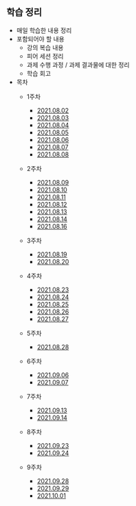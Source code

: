 ## 학습 정리

- 매일 학습한 내용 정리
- 포함되어야 할 내용
  - 강의 복습 내용
  - 피어 세션 정리
  - 과제 수행 과정 / 과제 결과물에 대한 정리
  - 학습 회고
- 목차
  - 1주차
    - [2021.08.02](./1주차/2021_08_02_기억메모.md)
    - [2021.08.03](./1주차/2021_08_03_기억메모.md)
    - [2021.08.04](./1주차/2021_08_04_기억메모.md)
    - [2021.08.05](./1주차/2021_08_05_기억메모.md)
    - [2021.08.06](./1주차/2021_08_06_기억메모.md)
    - [2021.08.07](./1주차/2021_08_07_기억메모.md)
    - [2021.08.08](./1주차/2021_08_08_기억메모.md)
  - 2주차
  
    - [2021.08.09](./2주차/2021_08_09_기억메모.md)
    - [2021.08.10](./2주차/2021_08_10_기억메모.md)
    - [2021.08.11](./2주차/2021_08_11_기억메모.md)
    - [2021.08.12](./2주차/2021_08_12_기억메모.md)
    - [2021.08.13](./2주차/2021_08_13_기억메모.md)
    - [2021.08.14](./2주차/2021_08_14_기억메모.md)
    - [2021.08.16](./2주차/2021_08_16_기억메모.md)
  - 3주차
    - [2021.08.19](./3주차/2021_08_19_기억메모.md)
    - [2021.08.20](./3주차/2021_08_20_기억메모.md)
  - 4주차
    - [2021.08.23](./4주차/2021_08_23_기억메모.md)
    - [2021.08.24](./4주차/2021_08_24_기억메모.md)
    - [2021.08.25](./4주차/2021_08_25_기억메모.md)
    - [2021.08.26](./4주차/2021_08_26_기억메모.md)
    - [2021.08.27](./4주차/2021_08_27_기억메모.md)
  - 5주차
    - [2021.08.28](./5주차/2021_08_30_기억메모.md)
  
  - 6주차
    - [2021.09.06](./6주차/2021_09_06_기억메모.md)
    - [2021.09.07](./6주차/2021_09_07_기억메모.md)
    
  - 7주차
    - [2021.09.13](./7주차/2021_09_13_기억메모.md)
    - [2021.09.14](./7주차/2021_09_14_기억메모.md)
  
  - 8주차
    - [2021.09.23](./8주차/2021_09_23_기억메모.md)
    - [2021.09.24](./8주차/2021_09_24_기억메모.md)
  
  - 9주차
    - [2021.09.28](./9주차/2021_09_28_기억메모.md)
    - [2021.09.29](./9주차/2021_09_30_기억메모.md)
    - [2021.10.01](./9주차/2021_10_01_기억메모.md)

